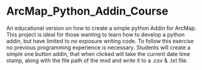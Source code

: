 # ArcMap_Python_Addin_Course
An educational version on how to create a simple python Addin for ArcMap. This project is ideal for those wanting to learn how to develop a python addin, but have limited to no exposure writing code. To follow this exercise no previous programming experience is necessary. Students will create a simple one button addin, that when clicked will take the current date time stamp, along with the file path of the mxd and write it to a .csv & .txt file.
